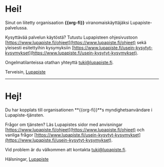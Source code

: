 # Hei!

Sinut on liitetty organisaation **{{org-fi}}** viranomaisk&auml;ytt&auml;j&auml;ksi Lupapiste-palvelussa.

Kysytt&auml;v&auml;&auml; palvelun k&auml;yt&ouml;st&auml;? Tutustu Lupapisteen ohjesivustoon [https://www.lupapiste.fi/ohjeet](https://www.lupapiste.fi/ohjeet) sek&auml; yleisesti esitettyihin kysymyksiin [https://www.lupapiste.fi/usein-kysytyt-kysymykset](https://www.lupapiste.fi/usein-kysytyt-kysymykset).

Ongelmatilanteissa otathan yhteytt&auml; tuki@lupapiste.fi.

Terveisin,
[Lupapiste](https://www.lupapiste.fi/)

---

# Hej!

Du har kopplats till organisationen **{{org-fi}}**s myndighetsanv&auml;ndare i Lupapiste-tj&auml;nsten.

Fr&aring;gor om tj&auml;nsten? L&auml;s Lupapistes sidor med anvisningar [https://www.lupapiste.fi/ohjeet](https://www.lupapiste.fi/ohjeet) och vanliga fr&aring;gor [https://www.lupapiste.fi/usein-kysytyt-kysymykset](https://www.lupapiste.fi/usein-kysytyt-kysymykset).

Vid problem &auml;r du v&auml;lkommen att kontakta tuki@lupapiste.fi.

Hälsningar,
[Lupapiste](https://www.lupapiste.fi/)

